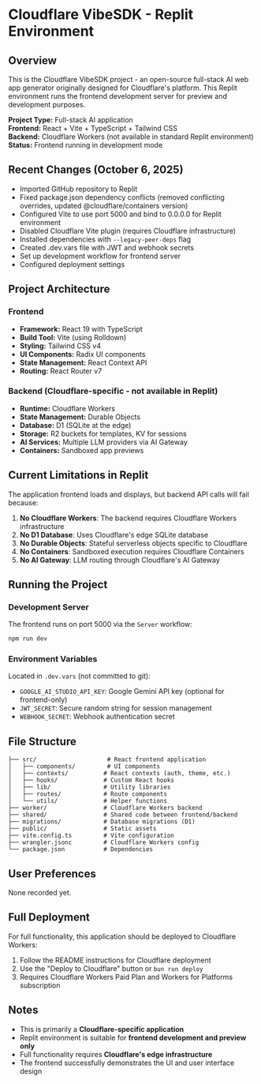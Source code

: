 # Cloudflare VibeSDK - Replit Environment

## Overview
This is the Cloudflare VibeSDK project - an open-source full-stack AI web app generator originally designed for Cloudflare's platform. This Replit environment runs the frontend development server for preview and development purposes.

**Project Type:** Full-stack AI application  
**Frontend:** React + Vite + TypeScript + Tailwind CSS  
**Backend:** Cloudflare Workers (not available in standard Replit environment)  
**Status:** Frontend running in development mode

## Recent Changes (October 6, 2025)
- Imported GitHub repository to Replit
- Fixed package.json dependency conflicts (removed conflicting overrides, updated @cloudflare/containers version)
- Configured Vite to use port 5000 and bind to 0.0.0.0 for Replit environment
- Disabled Cloudflare Vite plugin (requires Cloudflare infrastructure)
- Installed dependencies with `--legacy-peer-deps` flag
- Created .dev.vars file with JWT and webhook secrets
- Set up development workflow for frontend server
- Configured deployment settings

## Project Architecture

### Frontend
- **Framework:** React 19 with TypeScript
- **Build Tool:** Vite (using Rolldown)
- **Styling:** Tailwind CSS v4
- **UI Components:** Radix UI components
- **State Management:** React Context API
- **Routing:** React Router v7

### Backend (Cloudflare-specific - not available in Replit)
- **Runtime:** Cloudflare Workers
- **State Management:** Durable Objects
- **Database:** D1 (SQLite at the edge)
- **Storage:** R2 buckets for templates, KV for sessions
- **AI Services:** Multiple LLM providers via AI Gateway
- **Containers:** Sandboxed app previews

## Current Limitations in Replit

The application frontend loads and displays, but backend API calls will fail because:
1. **No Cloudflare Workers**: The backend requires Cloudflare Workers infrastructure
2. **No D1 Database**: Uses Cloudflare's edge SQLite database
3. **No Durable Objects**: Stateful serverless objects specific to Cloudflare
4. **No Containers**: Sandboxed execution requires Cloudflare Containers
5. **No AI Gateway**: LLM routing through Cloudflare's AI Gateway

## Running the Project

### Development Server
The frontend runs on port 5000 via the `Server` workflow:
```bash
npm run dev
```

### Environment Variables
Located in `.dev.vars` (not committed to git):
- `GOOGLE_AI_STUDIO_API_KEY`: Google Gemini API key (optional for frontend-only)
- `JWT_SECRET`: Secure random string for session management
- `WEBHOOK_SECRET`: Webhook authentication secret

## File Structure
```
├── src/                    # React frontend application
│   ├── components/         # UI components
│   ├── contexts/          # React contexts (auth, theme, etc.)
│   ├── hooks/             # Custom React hooks
│   ├── lib/               # Utility libraries
│   ├── routes/            # Route components
│   └── utils/             # Helper functions
├── worker/                # Cloudflare Workers backend
├── shared/                # Shared code between frontend/backend
├── migrations/            # Database migrations (D1)
├── public/                # Static assets
├── vite.config.ts         # Vite configuration
├── wrangler.jsonc         # Cloudflare Workers config
└── package.json           # Dependencies
```

## User Preferences
None recorded yet.

## Full Deployment
For full functionality, this application should be deployed to Cloudflare Workers:
1. Follow the README instructions for Cloudflare deployment
2. Use the "Deploy to Cloudflare" button or `bun run deploy`
3. Requires Cloudflare Workers Paid Plan and Workers for Platforms subscription

## Notes
- This is primarily a **Cloudflare-specific application**
- Replit environment is suitable for **frontend development and preview only**
- Full functionality requires **Cloudflare's edge infrastructure**
- The frontend successfully demonstrates the UI and user interface design
